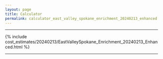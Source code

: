 ```yaml
---
layout: page
title: Calculator
permalink: calculator_east_valley_spokane_enrichment_20240213_enhanced
---
```


___

{% include cost_estimates/20240213/EastValleySpokane_Enrichment_20240213_Enhanced.html %}

___

